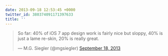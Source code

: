 ```yaml
---
date: 2013-09-18 12:53:45 +0000
twitter_id: 380374091171397633
title: ''
---
```


<blockquote class="twitter-tweet"><p lang="en" dir="ltr">So far: 40% of iOS 7 app design work is fairly nice but sloppy, 40% is just a lame re-skin, 20% is really great.</p>&mdash; M.G. Siegler (@mgsiegler) <a href="https://twitter.com/mgsiegler/status/380372593993191425?ref_src=twsrc%5Etfw">September 18, 2013</a></blockquote>
<script async src="https://platform.twitter.com/widgets.js" charset="utf-8"></script>
